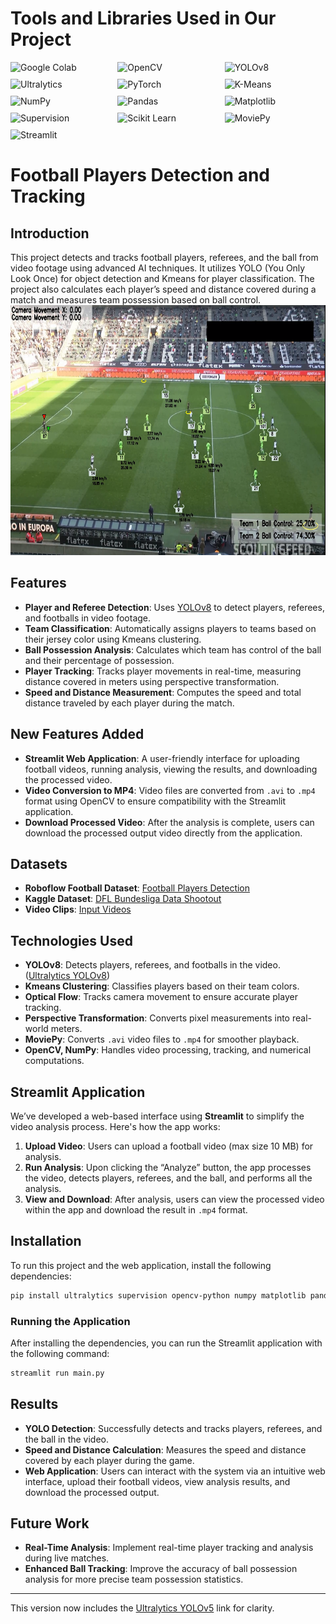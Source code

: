 # **Tools and Libraries Used in Our Project**

<div style="display: flex; flex-wrap: wrap; gap: 10px;">
  <img src="https://img.shields.io/badge/Google%20Colab-blue" alt="Google Colab" style="flex: 1 1 30%;">
  <img src="https://img.shields.io/badge/OpenCV-5C3EE8?style=flat&logo=opencv&logoColor=white" alt="OpenCV" style="flex: 1 1 30%;">
  <img src="https://img.shields.io/badge/YOLOv8-FF6F00?style=flat&logo=YOLOv8&logoColor=white" alt="YOLOv8" style="flex: 1 1 30%;">
  <img src="https://img.shields.io/badge/Ultralytics-41b883?style=flat&logo=ultralytics&logoColor=white" alt="Ultralytics" style="flex: 1 1 30%;">
  <img src="https://img.shields.io/badge/PyTorch-EE4C2C?style=flat&logo=pytorch&logoColor=white" alt="PyTorch" style="flex: 1 1 30%;">
  <img src="https://img.shields.io/badge/K--Means-FF0000?style=flat" alt="K-Means" style="flex: 1 1 30%;">
  <img src="https://img.shields.io/badge/NumPy-013243?style=flat&logo=numpy&logoColor=white" alt="NumPy" style="flex: 1 1 30%;">
  <img src="https://img.shields.io/badge/Pandas-150458?style=flat&logo=pandas&logoColor=white" alt="Pandas" style="flex: 1 1 30%;">
  <img src="https://img.shields.io/badge/Matplotlib-003366?style=flat&logo=matplotlib&logoColor=white" alt="Matplotlib" style="flex: 1 1 30%;">
  <img src="https://img.shields.io/badge/Supervision-F7931E?style=flat" alt="Supervision" style="flex: 1 1 30%;">
  <img src="https://img.shields.io/badge/Scikit%20Learn-F7931E?style=flat&logo=scikit-learn&logoColor=white" alt="Scikit Learn" style="flex: 1 1 30%;">
  <img src="https://img.shields.io/badge/MoviePy-FF0000?style=flat&logo=moviepy&logoColor=white" alt="MoviePy" style="flex: 1 1 30%;">
  <img src="https://img.shields.io/badge/Streamlit-FF4B4B?style=flat&logo=streamlit&logoColor=white" alt="Streamlit" style="flex: 1 1 30%;">

</div>

# Football Players Detection and Tracking

## Introduction
This project detects and tracks football players, referees, and the ball from video footage using advanced AI techniques. It utilizes YOLO (You Only Look Once) for object detection and Kmeans for player classification. The project also calculates each player’s speed and distance covered during a match and measures team possession based on ball control.
<img src="output_videos/tracked_players.png" alt="tracked_players" width="1200" height="400">

## Features
- **Player and Referee Detection**: Uses [YOLOv8](https://github.com/ultralytics/yolov8) to detect players, referees, and footballs in video footage.
- **Team Classification**: Automatically assigns players to teams based on their jersey color using Kmeans clustering.
- **Ball Possession Analysis**: Calculates which team has control of the ball and their percentage of possession.
- **Player Tracking**: Tracks player movements in real-time, measuring distance covered in meters using perspective transformation.
- **Speed and Distance Measurement**: Computes the speed and total distance traveled by each player during the match.

## New Features Added
- **Streamlit Web Application**: A user-friendly interface for uploading football videos, running analysis, viewing the results, and downloading the processed video.
- **Video Conversion to MP4**: Video files are converted from `.avi` to `.mp4` format using OpenCV to ensure compatibility with the Streamlit application.
- **Download Processed Video**: After the analysis is complete, users can download the processed output video directly from the application.

## Datasets
- **Roboflow Football Dataset**: [Football Players Detection](https://universe.roboflow.com/roboflow-jvuqo/football-players-detection-3zvbc/dataset/1)
- **Kaggle Dataset**: [DFL Bundesliga Data Shootout](https://www.kaggle.com/competitions/dfl-bundesliga-data-shootout/data?select=clips)
- **Video Clips**: [Input Videos](https://github.com/Angad143/Football-Analysis-Projects/tree/main/Inputs_Videos)

## Technologies Used
- **YOLOv8**: Detects players, referees, and footballs in the video. ([Ultralytics YOLOv8](https://github.com/ultralytics/yolov8))
- **Kmeans Clustering**: Classifies players based on their team colors.
- **Optical Flow**: Tracks camera movement to ensure accurate player tracking.
- **Perspective Transformation**: Converts pixel measurements into real-world meters.
- **MoviePy**: Converts `.avi` video files to `.mp4` for smoother playback.
- **OpenCV, NumPy**: Handles video processing, tracking, and numerical computations.

## Streamlit Application
We’ve developed a web-based interface using **Streamlit** to simplify the video analysis process. Here's how the app works:
1. **Upload Video**: Users can upload a football video (max size 10 MB) for analysis.
2. **Run Analysis**: Upon clicking the “Analyze” button, the app processes the video, detects players, referees, and the ball, and performs all the analysis.
3. **View and Download**: After analysis, users can view the processed video within the app and download the result in `.mp4` format.

## Installation
To run this project and the web application, install the following dependencies:
```bash
pip install ultralytics supervision opencv-python numpy matplotlib pandas moviepy streamlit
```

### Running the Application
After installing the dependencies, you can run the Streamlit application with the following command:
```bash
streamlit run main.py
```

## Results
- **YOLO Detection**: Successfully detects and tracks players, referees, and the ball in the video.
- **Speed and Distance Calculation**: Measures the speed and distance covered by each player during the game.
- **Web Application**: Users can interact with the system via an intuitive web interface, upload their football videos, view analysis results, and download the processed output.

## Future Work
- **Real-Time Analysis**: Implement real-time player tracking and analysis during live matches.
- **Enhanced Ball Tracking**: Improve the accuracy of ball possession analysis for more precise team possession statistics.

---

This version now includes the [Ultralytics YOLOv5](https://github.com/ultralytics/yolov5) link for clarity.
